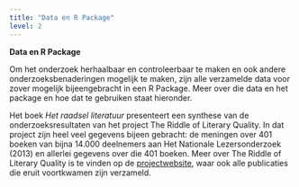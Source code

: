 ```yaml
---
title: "Data en R Package"
level: 2
---
```


**Data en R Package**

Om het onderzoek herhaalbaar en controleerbaar te maken en ook andere onderzoeksbenaderingen mogelijk te maken, zijn alle verzamelde data voor zover mogelijk bijeengebracht in een R Package. Meer over die data en het package en hoe dat te gebruiken staat hieronder.

Het boek *Het raadsel literatuur* presenteert een synthese van de onderzoeksresultaten van het project The Riddle of Literary Quality. In dat project zijn heel veel gegevens bijeen gebracht: de meningen over 401 boeken van bijna 14.000 deelnemers aan Het Nationale Lezersonderzoek (2013) en allerlei gegevens over die 401 boeken. Meer over The Riddle of Literary Quality is te vinden op de [projectwebsite](https://literaryquality.huygens.knaw.nl/), waar ook alle publicaties die eruit voortkwamen zijn verzameld.
